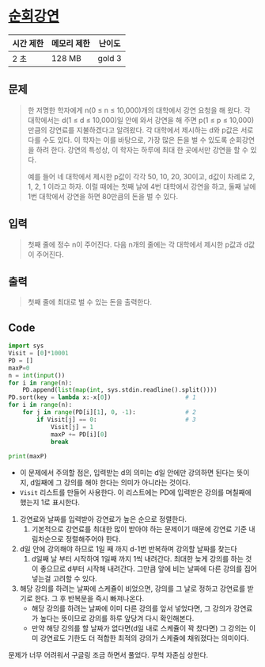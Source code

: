 # [순회강연](https://www.acmicpc.net/problem/2109)

| 시간 제한 | 메모리 제한 | 난이도 |
| --- | --- | --- |
| 2 초 | 128 MB | gold 3 |

## 문제

> 한 저명한 학자에게 n(0 ≤ n ≤ 10,000)개의 대학에서 강연 요청을 해 왔다. 각 대학에서는 d(1 ≤ d ≤ 10,000)일 안에 와서 강연을 해 주면 p(1 ≤ p ≤ 10,000)만큼의 강연료를 지불하겠다고 알려왔다. 각 대학에서 제시하는 d와 p값은 서로 다를 수도 있다. 이 학자는 이를 바탕으로, 가장 많은 돈을 벌 수 있도록 순회강연을 하려 한다. 강연의 특성상, 이 학자는 하루에 최대 한 곳에서만 강연을 할 수 있다.
> 
> 
> 예를 들어 네 대학에서 제시한 p값이 각각 50, 10, 20, 30이고, d값이 차례로 2, 1, 2, 1 이라고 하자. 이럴 때에는 첫째 날에 4번 대학에서 강연을 하고, 둘째 날에 1번 대학에서 강연을 하면 80만큼의 돈을 벌 수 있다.
> 

## 입력

> 첫째 줄에 정수 n이 주어진다. 다음 n개의 줄에는 각 대학에서 제시한 p값과 d값이 주어진다.
> 

## 출력

> 첫째 줄에 최대로 벌 수 있는 돈을 출력한다.
> 

## Code

```python
import sys
Visit = [0]*10001                    
PD = []
maxP=0
n = int(input())
for i in range(n):
    PD.append(list(map(int, sys.stdin.readline().split())))
PD.sort(key = lambda x:-x[0])                     # 1
for i in range(n):
    for j in range(PD[i][1], 0, -1):              # 2
        if Visit[j] == 0:                         # 3
            Visit[j] = 1
            maxP += PD[i][0]
            break
        
print(maxP)
```

- 이 문제에서 주의할 점은, 입력받는 d의 의미는 d일 안에만 강의하면 된다는 뜻이지, d일째에 그 강의를 해야 한다는 의미가 아니라는 것이다.
- `Visit` 리스트를 만들어 사용한다. 이 리스트에는 PD에 입력받은 강의를 며칠째에 했는지 1로 표시한다.

1. 강연료와 날짜를 입력받아 강연료가 높은 순으로 정렬한다.
    1. 기본적으로 강연료를 최대한 많이 받아야 하는 문제이기 때문에 강연료 기준 내림차순으로 정렬해주어야 한다. 
2. d일 안에 강의해야 하므로 1일 째 까지 d-1번 반복하며 강의할 날짜를 찾는다
    1. d일째 날 부터 시작하여 1일째 까지 1씩 내려간다. 최대한 늦게 강의를 하는 것이 좋으므로 d부터 시작해 내려간다. 그만큼 앞에 비는 날짜에 다른 강의를 집어넣는걸 고려할 수 있다.
3. 해당 강의를 하려는  날짜에 스케쥴이 비었으면, 강의를 그 날로 정하고 강연료를 받기로 한다. 그 후 반복문을 즉시 빠져나온다. 
    - 해당 강의를 하려는 날짜에 이미 다른 강의를 앞서 넣었다면, 그 강의가 강연료가 높다는 뜻이므로 강의를 하루 앞당겨 다시 확인해본다.
    - 만약 해당 강의를 할 날짜가 없다면(d일 내로 스케쥴이 꽉 찼다면) 그 강의는 이미 강연료도 기한도 더 적합한 최적의 강의가 스케쥴에 채워졌다는 의미이다.
    

문제가 너무 어려워서 구글링 조금 하면서 풀었다. 무척 자존심 상한다.
